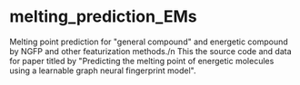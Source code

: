 # melting_prediction_EMs
Melting point prediction for "general compound" and energetic compound by NGFP and other featurization methods./n
This the source code and data for paper titled by "Predicting the melting point of energetic molecules using a learnable graph neural fingerprint model".
